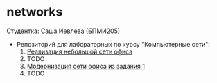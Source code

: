 # networks

Студентка: Саша Иевлева (БПМИ205)

* Репозиторий для лабораторных по курсу "Компьютерные сети":
    1. [Реализация небольшой сети офиса](lab1/)
    2. TODO
    3. [Модернизация сети офиса из задания 1](lab3/)
    4. TODO
